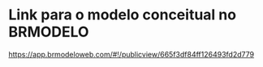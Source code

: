 # Link para o modelo conceitual no BRMODELO
https://app.brmodeloweb.com/#!/publicview/665f3df84ff126493fd2d779